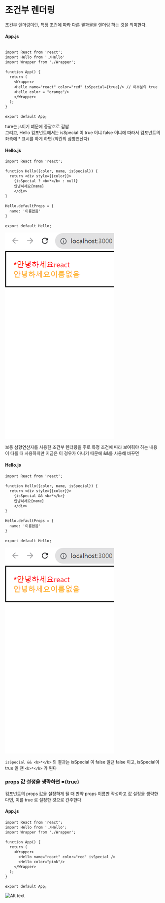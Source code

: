 # 조건부 렌더링

조건부 렌더링이란, 특정 조건에 따라 다른 결과물을 렌더링 하는 것을 의미한다.

#### App.js
``` JSX

import React from 'react';
import Hello from './Hello'
import Wrapper from './Wrapper';

function App() {
  return (
    <Wrapper>
    <Hello name="react" color="red" isSpecial={true}/> // 이부분의 true
    <Hello color = "orange"/>
    </Wrapper>
  );  
}

export default App;

```

ture는 js이기 떄문에 중괄호로 감쌈 <br/>
그리고, Hello 컴포넌트에서는 isSpecial 이 true 이냐 false 이냐에 따라서 컴포넌트의 좌측에 * 표시를 하게 하면 (약간의 삼항연산자)

#### Hello.js

``` JSX
import React from 'react';

function Hello({color, name, isSpecial}) {
  return <div style={{color}}>
    {isSpecial ? <b>*</b> : null}
    안녕하세요{name}
    </div>
}

Hello.defaultProps = {
  name: '이름없음'
}

export default Hello;
```

![Alt text](./img/image-5.png)

보통 삼항연산자를 사용한 조건부 렌더링을 주로 특정 조건에 따라 보여줘야 하는 내용이 다를 때 사용하지만 지금은 이 경우가 아니기 때문에 &&를 사용해 바꾸면 

#### Hello.js
``` JSX
import React from 'react';

function Hello({color, name, isSpecial}) {
  return <div style={{color}}>
    {isSpecial && <b>*</b>}
    안녕하세요{name}
    </div>
}

Hello.defaultProps = {
  name: '이름없음'
}

export default Hello;
```

![Alt text](./img/image-5.png)

```isSpecial && <b>*</b>``` 의 결과는 isSpecial 이 false 일땐 false 이고, isSpecial이 true 일 땐 ```<b>*</b>``` 가 된다


### props 값 설정을 생략하면 ={true}
컴포넌트의 props 값을 설정하게 될 때 만약 props 이름만 작성하고 값 설정을 생략한다면, 이를 true 로 설정한 것으로 간주한다

#### App.js
``` JSX
import React from 'react';
import Hello from './Hello';
import Wrapper from './Wrapper';

function App() {
  return (
    <Wrapper>
      <Hello name="react" color="red" isSpecial />
      <Hello color="pink"/>
    </Wrapper>
  );
}

export default App;
```
![Alt text](https://i.imgur.com/534RyIz.png)